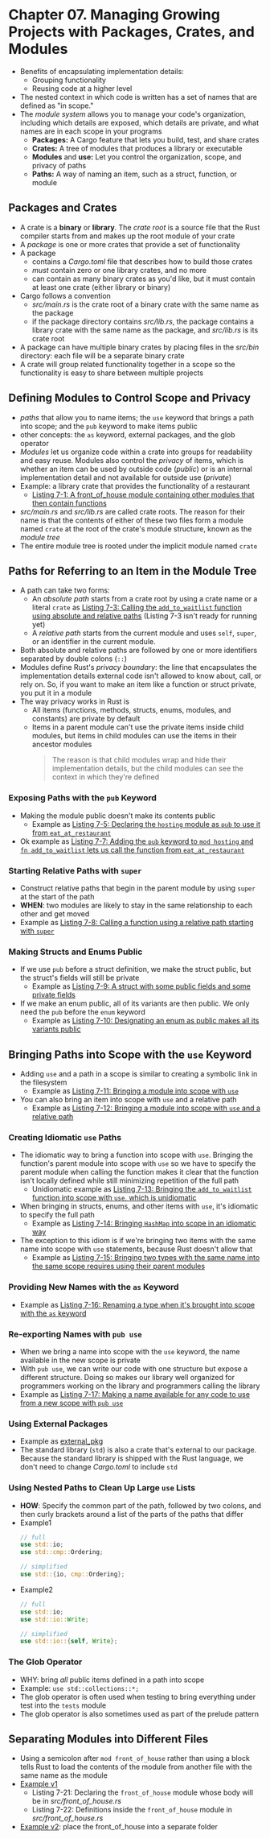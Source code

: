 # Chapter 07. Managing Growing Projects with Packages, Crates, and Modules

- Benefits of encapsulating implementation details:
    - Grouping functionality
    - Reusing code at a higher level
- The nested context in which code is written has a set of names that are defined as "in scope."
- The *module system* allows you to manage your code's organization, including which details are
    exposed, which details are private, and what names are in each scope in your programs
    * **Packages:** A Cargo feature that lets you build, test, and share crates
    * **Crates:** A tree of modules that produces a library or executable
    * **Modules** and **use:** Let you control the organization, scope, and
    privacy of paths
    * **Paths:** A way of naming an item, such as a struct, function, or module

## Packages and Crates
- A crate is a **binary** or **library**. The *crate root* is a source file that the Rust compiler
  starts from and makes up the root module of your crate
- A *package* is one or more crates that provide a set of functionality
- A package 
  - contains a *Cargo.toml* file that describes how to build those crates
  - *must* contain zero or one library crates, and no more
  - can contain as many binary crates as you'd like, but it must contain at least one crate (either
    library or binary)
- Cargo follows a convention 
  - *src/main.rs* is the crate root of a binary crate with the same name as the package
  - if the package directory contains *src/lib.rs*, the package contains a library crate with the
    same name as the package, and *src/lib.rs* is its crate root
- A package can have multiple binary crates by placing files in the *src/bin* directory: each file
  will be a separate binary crate
- A crate will group related functionality together in a scope so the functionality is easy to
  share between multiple projects

## Defining Modules to Control Scope and Privacy
- *paths* that allow you to name items; the `use` keyword that brings a path into scope; and the
  `pub` keyword to make items public
- other concepts: the `as` keyword, external packages, and the glob operator
- *Modules* let us organize code within a crate into groups for readability and easy reuse. Modules
  also control the *privacy* of items, which is whether an item can be used by outside code 
  (*public*) or is an internal implementation detail and not available for outside use (*private*)
- Example: a library crate that provides the functionality of a restaurant
    - [Listing 7-1: A front_of_house module containing other modules that then contain functions](listings/_01/src/lib.rs)
- *src/main.rs* and *src/lib.rs* are called crate roots. The reason for their name is that the
  contents of either of these two files form a module named `crate` at the root of the crate's
  module structure, known as the *module tree*
- The entire module tree is rooted under the implicit module named `crate`

## Paths for Referring to an Item in the Module Tree
- A path can take two forms:
    * An *absolute path* starts from a crate root by using a crate name or a literal `crate` as
    [Listing 7-3: Calling the `add_to_waitlist` function using absolute and relative paths](./listings/_03/src/lib.rs)
    (Listing 7-3 isn't ready for running yet)
    * A *relative path* starts from the current module and uses `self`, `super`, or an identifier
        in the current module.
- Both absolute and relative paths are followed by one or more identifiers separated by double 
  colons (`::`)
- Modules define Rust's *privacy boundary*: the line that encapsulates the implementation details
  external code isn't allowed to know about, call, or rely on. So, if you want to make an item
  like a function or struct private, you put it in a module
- The way privacy works in Rust is 
  - All items (functions, methods, structs, enums, modules, and constants) are private by default 
  - Items in a parent module can't use the private items inside child modules, but items in child
    modules can use the items in their ancestor modules
    > The reason is that child modules wrap and hide their implementation details, but the child
    > modules can see the context in which they're defined

### Exposing Paths with the `pub` Keyword
- Making the module public doesn't make its contents public
  - Example as [Listing 7-5: Declaring the `hosting` module as `pub` to use it from `eat_at_restaurant`](./listings/_05/src/lib.rs)
- Ok example as [Listing 7-7: Adding the `pub` keyword to `mod hosting` and `fn add_to_waitlist` lets us call the function from `eat_at_restaurant`](./listings/_07/src/lib.rs)

### Starting Relative Paths with `super`
- Construct relative paths that begin in the parent module by using `super` at the start of the path
- **WHEN**: two modules are likely to stay in the same relationship to each other and get moved
- Example as [Listing 7-8: Calling a function using a relative path starting with `super`](./listings/_08/src/main.rs)

### Making Structs and Enums Public
- If we use `pub` before a struct definition, we make the struct public, but the struct's fields
  will still be private
    - Example as [Listing 7-9: A struct with some public fields and some private fields](./listings/_09/src/lib.rs)
- If we make an enum public, all of its variants are then public. We only need the `pub` before the
  `enum` keyword
    - Example as [Listing 7-10: Designating an enum as public makes all its variants public](./listings/_10/src/lib.rs)

## Bringing Paths into Scope with the `use` Keyword
- Adding `use` and a path in a scope is similar to creating a symbolic link in the filesystem
    - Example as [Listing 7-11: Bringing a module into scope with `use`](./listings/_11/src/lib.rs)
- You can also bring an item into scope with `use` and a relative path
    - Example as [Listing 7-12: Bringing a module into scope with `use` and a relative path](./listings/_12/src/lib.rs)

### Creating Idiomatic `use` Paths
- The idiomatic way to bring a function into scope with `use`. Bringing the function's parent module
  into scope with `use` so we have to specify the parent module when calling the function makes it
  clear that the function isn't locally defined while still minimizing repetition of the full path
    -  Unidiomatic example as [Listing 7-13: Bringing the `add_to_waitlist` function into scope with `use`, which is unidiomatic](./listings/_13/src/lib.rs)
- When bringing in structs, enums, and other items with `use`, it's idiomatic to specify the full
  path
    - Example as [Listing 7-14: Bringing `HashMap` into scope in an idiomatic way](./listings/_14/src/main.rs)
- The exception to this idiom is if we're bringing two items with the same name into scope with
  `use` statements, because Rust doesn't allow that
    - Example as [Listing 7-15: Bringing two types with the same name into the same scope requires using their parent modules](./listings/_15/src/lib.rs)

### Providing New Names with the `as` Keyword
- Example as [Listing 7-16: Renaming a type when it's brought into scope with the `as` keyword](./listings/_16/src/lib.rs)

### Re-exporting Names with `pub use`
- When we bring a name into scope with the `use` keyword, the name available in the new scope is
  private
- With `pub use`, we can write our code with one structure but expose a different structure. Doing
  so makes our library well organized for programmers working on the library and programmers calling the library
- Example as [Listing 7-17: Making a name available for any code to use from a new scope with `pub use`](./listings/_17/src/lib.rs)

### Using External Packages
- Example as [external_pkg](./listings/external_pkg/src/main.rs)
- The standard library (`std`) is also a crate that's external to our package. Because the standard
  library is shipped with the Rust language, we don't need to change *Cargo.toml* to include `std`

### Using Nested Paths to Clean Up Large `use` Lists
- **HOW**: Specify the common part of the path, followed by two colons, and then curly brackets
  around a list of the parts of the paths that differ
- Example1
    ```rust
    // full
    use std::io;
    use std::cmp::Ordering;

    // simplified
    use std::{io, cmp::Ordering};
    ```
- Example2
    ```rust
    // full
    use std::io;
    use std::io::Write;

    // simplified
    use std::io::{self, Write};
    ```

### The Glob Operator
- WHY: bring *all* public items defined in a path into scope
- Example: `use std::collections::*;`
- The glob operator is often used when testing to bring everything under test into the `tests` module
- The glob operator is also sometimes used as part of the prelude pattern 

## Separating Modules into Different Files
- Using a semicolon after `mod front_of_house` rather than using a block tells Rust to load the
  contents of the module from another file with the same name as the module
- [Example v1](./listings/_21_22/src/lib.rs) 
  - Listing 7-21: Declaring the `front_of_house` module whose body will be in
    *src/front_of_house.rs*
  - Listing 7-22: Definitions inside the `front_of_house` module in *src/front_of_house.rs*
- [Example v2](./listings/_23/src/lib.rs): place the front_of_house into a separate folder
